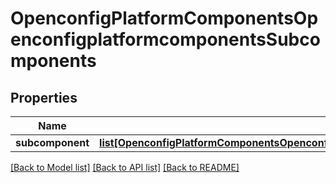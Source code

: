 # OpenconfigPlatformComponentsOpenconfigplatformcomponentsSubcomponents

## Properties
Name | Type | Description | Notes
------------ | ------------- | ------------- | -------------
**subcomponent** | [**list[OpenconfigPlatformComponentsOpenconfigplatformcomponentsSubcomponentsSubcomponent]**](OpenconfigPlatformComponentsOpenconfigplatformcomponentsSubcomponentsSubcomponent.md) |  | [optional] 

[[Back to Model list]](../README.md#documentation-for-models) [[Back to API list]](../README.md#documentation-for-api-endpoints) [[Back to README]](../README.md)


